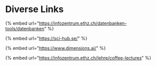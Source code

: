 # Diverse Links

{% embed url="https://infozentrum.ethz.ch/datenbanken-tools/datenbanken" %}

{% embed url="https://sci-hub.se/" %}

{% embed url="https://www.dimensions.ai/" %}

{% embed url="https://infozentrum.ethz.ch/lehre/coffee-lectures" %}



